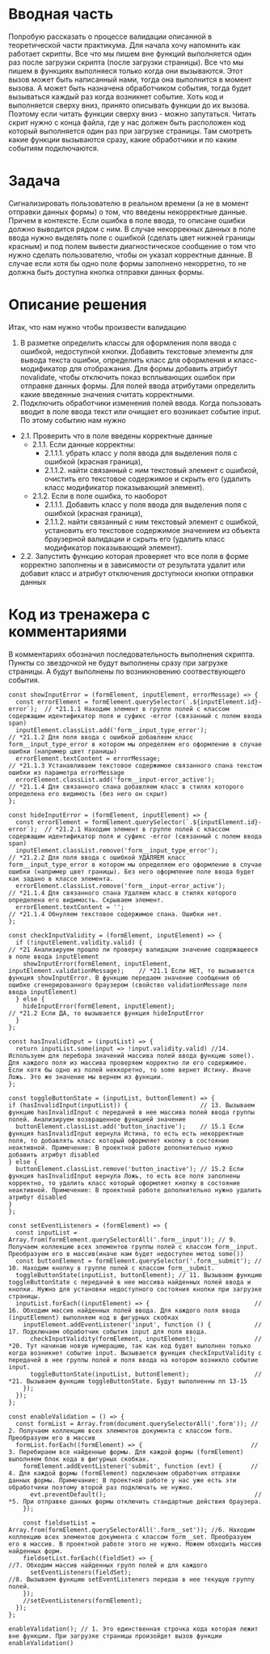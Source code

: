 # Вводная часть
Попробую рассказать о процессе валидации описанной в теоретической части практикума. 
Для начала хочу напомнить как работает скрипты. Все что мы пишем вне функций выполняется один раз после загрузки скрипта (после загрузки страницы). Все что мы пишем в функциях выполняеся только когда они вызываются. Этот вызов может быть написанный нами, тогда она выполнится в момент вызова. А может быть назначена обработчиком события, тогда будет вызываться каждый раз когда возникнет событие. 
Хоть код и выполняется сверху вниз, принято описывать функции до их вызова. Поэтому если читать функции сверху вниз - можно запутаться. Читать скрит нужно с конца файла, где у нас должен быть расположен код который выполняется один раз при загрузке страницы. Там смотреть какие функции вызываются сразу, какие обработчики и по каким событиям подключаются.
# Задача
Сигнализировать пользователю в реальном времени (а не в момент отправки данных формы) о том, что введены некорректные данные. Причем в контексте. Если ошибка в поле ввода, то описане ошибки должно выводится рядом с ним.
В случае некоррекных данных в поле ввода нужно выделять поле с ошибкой (сделать цвет нижней границы красным) и под полем вывести диагностическое сообщение о том что нужно сделать пользователю, чтобы он указал корректные данные. 
В случае если хотя бы одно поле формы заполнено некорретно, то не должна быть доступна кнопка отправки данных формы.
# Описание решения
Итак, что нам нужно чтобы произвести валидацию
1. В разметке определить классы для оформления поля ввода с ошибкой, недоступной кнопки. Добавить текстовые элементы для вывода текста ошибки, определить класс для оформления и класс-модификатор для отображания. Для формы добавить атрибут novalidate, чтобы отключить показ всплывающих ошибок при отправке данных формы. Для полей ввода атрибутами определить какие введенные значения считать корректными.
2. Подключить обработчики изменения полей ввода. Когда пользовать вводит в поле ввода текст или очищает его возникает событие input. По этому событию нам нужно 
  
  * 2.1. Проверить что в поле введены корректные данные 
     - 2.1.1. Если данные корректны:
       +  2.1.1.1. убрать класс у поля ввода для выделения поля с ошибкой (красная граница), 
       +  2.1.1.2. найти связанный с ним текстовый элемент с ошибкой, очистить его текстовое содержимое и скрыть его (удалить класс модификатор показывающий элемент).
     - 2.1.2. Если в поле ошибка, то наоборот
       +  2.1.1.1. Добавить класс у поля ввода для выделения поля с ошибкой (красная граница), 
       +  2.1.1.2. найти связанный с ним текстовый элемент с ошибкой, установить его текстовое содержимое значением из объекта браузерной валидации и скрыть его (удалить класс модификатор показывающий элемент).
  * 2.2. Запустить функцию которая проверяет что все поля в форме корректно заполнены и в зависимости от результата удалит или добавит класс и атрибут отключения доступноси кнопки отправки данных

# Код из тренажера с комментариями

В комментариях обозначил последовательность выполнения скрипта. Пункты со звездочкой не будут выполнены сразу при загрузке страницы. А будут выполнены по возникновению соотвествующего события.


    const showInputError = (formElement, inputElement, errorMessage) => {
      const errorElement = formElement.querySelector(`.${inputElement.id}-error`);  // *21.1.1 Находим элемент в группе полей с классом содержащим идентификатор поля и суфикс -error (связанный с полем ввода span)
      inputElement.classList.add('form__input_type_error');                         // *21.1.2 Для поля ввода с ошибкой добавляем класс form__input_type_error в котором мы определяем его оформление в случае ошибки (например цвет границы)
      errorElement.textContent = errorMessage;                                      // *21.1.3 Устанавливаем текстовое содержимое связанного спана текстом ошибки из параметра errorMessage 
      errorElement.classList.add('form__input-error_active');                       // *21.1.4 Для связанного спана добавляем класс в стилях которого определена его видимость (без него он скрыт) 
    };

    const hideInputError = (formElement, inputElement) => {
      const errorElement = formElement.querySelector(`.${inputElement.id}-error`);  // *21.2.1 Находим элемент в группе полей с классом содержащим идентификатор поля и суфикс -error (связанный с полем ввода span)
      inputElement.classList.remove('form__input_type_error');                      // *21.2.2 Для поля ввода с ошибкой УДАЛЯЕМ класс form__input_type_error в котором мы определяем его оформление в случае ошибки (например цвет границы). Без него оформление поле ввода будет как задано в классе элемента.
      errorElement.classList.remove('form__input-error_active');                    // *21.1.4 Для связанного спана Удаляем класс в стилях которого определена его видимость. Скрываем элемент.
      errorElement.textContent = '';                                                 // *21.1.4 Обнуляем текстовое содержимое спана. Ошибки нет.
    };

    const checkInputValidity = (formElement, inputElement) => {
      if (!inputElement.validity.valid) {                                             // *21 Анализируем прошло ли проверку валидации значение содержащееся в поле ввода inputElement
        showInputError(formElement, inputElement, inputElement.validationMessage);    // *21.1 Если НЕТ, то вызывается функция showInputError. В функцию передаем значение сообщения об ошибке сгенерированного браузером (свойство validationMessage поля ввода inputElement)
      } else {
        hideInputError(formElement, inputElement);                                    // *21.2 Если ДА, то вызывается функция hideInputError
      }
    };

    const hasInvalidInput = (inputList) => {
      return inputList.some(input => !input.validity.valid) //14. Используем для перебора значений массива полей ввода функцию some(). Для каждого поля из массива проверяем корректно ли его содержимое. Если хотя бы одно из полей неккоретно, то some вернет Истину. Иначе Ложь. Это же значение мы вернем из функции. 
    };

    const toggleButtonState = (inputList, buttonElement) => {
    if (hasInvalidInput(inputList)) {                    // 13. Вызываем функцию hasInvalidInput с передачей в нее массива полей ввода группы полей. Анализируем возвращенное функцией значение
      buttonElement.classList.add('button_inactive');    // 15.1 Если функция hasInvalidInput вернула Истина, то есть есть некорректные поля, то добавлять класс который оформляет кнопку в состояние неактивной. Примечение: В проектной работе дополнительно нужно добавить атрибут disabled
    } else {
      buttonElement.classList.remove('button_inactive'); // 15.2 Если функция hasInvalidInput вернула Ложь, то есть все поля заполнены корректно, то удалить класс который оформляет кнопку в состояние неактивной. Примечение: В проектной работе дополнительно нужно удалить атрибут disabled
    } 
    }; 

    const setEventListeners = (formElement) => {
      const inputList = Array.from(formElement.querySelectorAll('.form__input')); // 9. Получаем коллекцию всех элементов группы полей с классом form__input. Преобразуем его в массив(иначе нам будет недоступен метод some())
      const buttonElement = formElement.querySelector('.form__submit'); // 10. Находим кнопку в группе полей с классом form__submit.
      toggleButtonState(inputList, buttonElement); // 11. Вызываем функцию toggleButtonState с передачей в нее массива найденных полей ввода и кнопки. Нужно для установки недоступного состояния кнопки при загрузке страницы.
      inputList.forEach((inputElement) => {                             // 16. Обходим массив найденных полей ввода. Для каждого поля ввода (inputElement) выполняем код в фигурных скобках
        inputElement.addEventListener('input', function () {            // 17. Подключаем обработчик события input для поля ввода.
          checkInputValidity(formElement, inputElement);                // *20. Тут начинаю новую нумерацию, так как код будет выполнен только когда возникнет событие input. Вызывается функция checkInputValidity с передачей в нее группы полей и поля ввода на котором возникло событие input.
          toggleButtonState(inputList, buttonElement);                  // *21. Вызываем функцию toggleButtonState. Будут выполненны пп 13-15
        });
      });
    };

    const enableValidation = () => {
      const formList = Array.from(document.querySelectorAll('.form')); // 2. Получаем коллекцию всех элементов документа с классом form. Преобразуем его в массив 
      formList.forEach((formElement) => {                              // 3. Перебираем все найденные формы. Для каждой формы (formElement) выполняем блок кода в фигурных скобках.
        formElement.addEventListener('submit', function (evt) {        // 4. Для каждой формы (formElement) подключаем обработчик отправки данных формы. Примечание: В проектной работе у нас уже есть эти обработчики поэтому второй раз подключать не нужно.
          evt.preventDefault();                                         // *5. При отправке данных формы отключить стандартные действия браузера.
        });

        const fieldsetList = Array.from(formElement.querySelectorAll('.form__set')); //6. Находим коллекцию всех элементов документа с классом form__set. Преобразуем его в массив. В проектной работе этого не нужно. Можем обходить массив найденных форм.
        fieldsetList.forEach((fieldSet) => {                                         //7. Обходим массив найденных групп полей и для каждого 
          setEventListeners(fieldSet);                                                //8. Вызываем функцию setEventListeners передав в нее текущую группу полей.
        });
        //setEventListeners(formElement);
      });
    };

    enableValidation(); // 1. Это единственная строчка кода которая лежит вне функции. При загрузке страницы произойдет вызов функции enableValidation()
